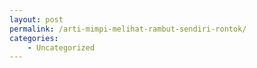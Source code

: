 ```yaml
---
layout: post
permalink: /arti-mimpi-melihat-rambut-sendiri-rontok/
categories:
    - Uncategorized
---
```


